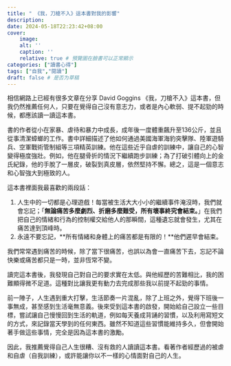 ```yaml
---
title: " 《我，刀槍不入》這本書對我的影響"
description: 
date: 2024-05-18T22:23:42+08:00
cover:
    image: 
    alt: ''
    caption: ''
    relative: true # 預覽圖在臉書可以正常顯示
categories: ["讀書心得"]
tags: ["自我","閱讀"]
draft: false # 是否为草稿
---
```


相信網路上已經有很多文章在分享 David Goggins 《我，刀槍不入》這本書，但我仍然推薦任何人，只要在覺得自己沒有意志力，或者是內心軟弱、提不起勁的時候，都應該讀一讀這本書。

書的作者從小在家暴、虐待和暴力中成長，成年後一度體重飆升至136公斤，並且從事清潔蟑螂的工作。書中詳細描述了他如何通過美國海軍海豹突擊隊、陸軍遊騎兵、空軍戰術管制組等三項精英訓練。他在這些近乎自虐的訓練中，讓自己的心智變得極度強壯。例如，他在腿骨折的情況下繼續跑步訓練；為了打破引體向上的金氏紀錄，他的手脫了一層皮，破裂到真皮層，依然堅持不懈。總之，這是一個意志和心智強大到極致的人。

這本書裡面我最喜歡的兩段話：
1. 人生中的一切都是心理遊戲！每當被生活大大小小的繼續事件淹沒時，我們就會忘記；「**無論痛苦多麼劇烈、折磨多麼難受，所有壞事終究會結束。**」在我們把自己的情緒和行為的控制權交給他人的那瞬間，這種遺忘就會發生，尤其在痛苦達到頂峰時。
2. 永遠不要忘記，**所有情緒和身體上的痛苦都是有限的！**他們遲早會結束。

我們常常遇到痛苦的時候，除了當下很痛苦，也誤以為會一直痛苦下去，忘記不論快樂或痛苦都只是一時，並非恆常不變。

讀完這本書後，我發現自己對自己的要求實在太低。與他經歷的苦難相比，我的困難顯得微不足道。這種對比讓我更有動力去完成那些我以前提不起勁的事情。

前一陣子，人生遇到重大打擊，生活節奏一片混亂，除了上班之外，覺得下班後一事無成，甚至感到生活毫無意義。後來受到這本書的啟發，開始給自己設立一些目標，嘗試讓自己慢慢回到生活的軌道，例如每天養成背誦的習慣，以及利用寫短文的方式，來記錄當天學到的任何東西。雖然不知道這些習慣能維持多久，但會開始著手做這些事情，完全是因為這本書的激勵。

因此，我推薦覺得自己人生很糟、沒有救的人讀讀這本書。看著作者經歷過的被虐和自虐（自我訓練），或許能讓你以不一樣的心情面對自己的人生。